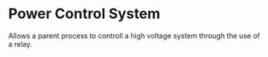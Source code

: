 # Power Control System
Allows a parent process to controll a high voltage system through the use of a relay.
